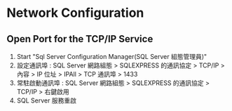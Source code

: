 # Network Configuration

## Open Port for the TCP/IP Service

1. Start "Sql Server Configuration Manager(SQL Server 組態管理員)"
2. 設定通訊埠 : SQL Server 網路組態 > SQLEXPRESS 的通訊協定 > TCP/IP > 內容 > IP 位址 > IPAll > TCP 通訊埠 > 1433
3. 常駐啟動通訊埠 : SQL Server 網路組態 > SQLEXPRESS 的通訊協定 > TCP/IP > 右鍵啟用
4. SQL Server 服務重啟
